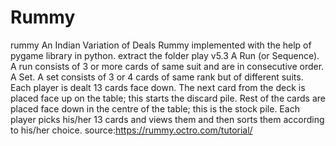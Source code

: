 # Rummy
rummy An Indian Variation of Deals Rummy implemented with the help of pygame library in python. extract the folder play v5.3 A Run (or Sequence). A run consists of 3 or more cards of same suit and are in consecutive order. A Set. A set consists of 3 or 4 cards of same rank but of different suits. Each player is dealt 13 cards face down. The next card from the deck is placed face up on the table; this starts the discard pile. Rest of the cards are placed face down in the centre of the table; this is the stock pile. Each player picks his/her 13 cards and views them and then sorts them according to his/her choice. source:https://rummy.octro.com/tutorial/

